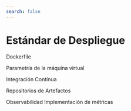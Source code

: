 ```yaml
---
search: false
---
```


# Estándar de Despliegue

Dockerfile

Parametría de la máquina virtual

Integración Contínua

Repositorios de Artefactos

Observabilidad Implementación de métricas



